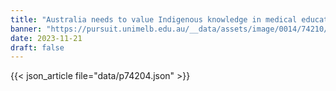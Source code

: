 ```yaml
---
title: "Australia needs to value Indigenous knowledge in medical education"
banner: "https://pursuit.unimelb.edu.au/__data/assets/image/0014/74210/Australia-needs-to-value-Indigenous-knowledge-in-medical-education_8ff0c5e0-4f10-485b-8ed1-ac6c87cadf09.jpg"
date: 2023-11-21
draft: false
---
```


{{< json_article file="data/p74204.json" >}}